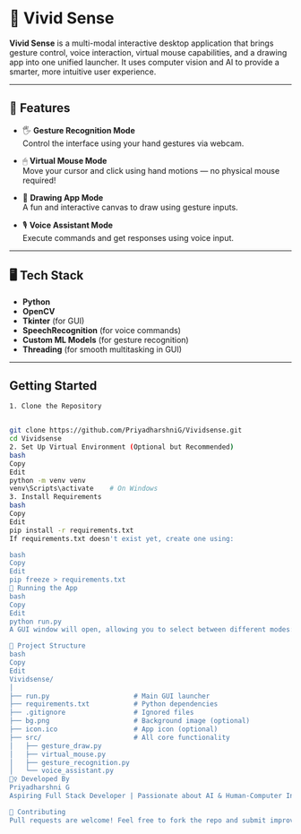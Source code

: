 # 🌟 Vivid Sense

**Vivid Sense** is a multi-modal interactive desktop application that brings gesture control, voice interaction, virtual mouse capabilities, and a drawing app into one unified launcher. It uses computer vision and AI to provide a smarter, more intuitive user experience.

---

## 🧠 Features

- 🖐 **Gesture Recognition Mode**  
  Control the interface using your hand gestures via webcam.

- 🖱 **Virtual Mouse Mode**  
  Move your cursor and click using hand motions — no physical mouse required!

- 🎨 **Drawing App Mode**  
  A fun and interactive canvas to draw using gesture inputs.

- 🎙 **Voice Assistant Mode**  
  Execute commands and get responses using voice input.

---

## 🖥️ Tech Stack

- **Python**
- **OpenCV**
- **Tkinter** (for GUI)
- **SpeechRecognition** (for voice commands)
- **Custom ML Models** (for gesture recognition)
- **Threading** (for smooth multitasking in GUI)

---

##  Getting Started
```bash
1. Clone the Repository


git clone https://github.com/PriyadharshniG/Vividsense.git
cd Vividsense
2. Set Up Virtual Environment (Optional but Recommended)
bash
Copy
Edit
python -m venv venv
venv\Scripts\activate    # On Windows
3. Install Requirements
bash
Copy
Edit
pip install -r requirements.txt
If requirements.txt doesn't exist yet, create one using:

bash
Copy
Edit
pip freeze > requirements.txt
🎯 Running the App
bash
Copy
Edit
python run.py
A GUI window will open, allowing you to select between different modes: Gesture, Virtual Mouse, Drawing, and Voice Assistant.

📁 Project Structure
bash
Copy
Edit
Vividsense/
│
├── run.py                     # Main GUI launcher
├── requirements.txt           # Python dependencies
├── .gitignore                 # Ignored files
├── bg.png                     # Background image (optional)
├── icon.ico                   # App icon (optional)
├── src/                       # All core functionality
│   ├── gesture_draw.py
│   ├── virtual_mouse.py
│   ├── gesture_recognition.py
│   └── voice_assistant.py
🙋‍♀️ Developed By
Priyadharshni G
Aspiring Full Stack Developer | Passionate about AI & Human-Computer Interaction

📢 Contributing
Pull requests are welcome! Feel free to fork the repo and submit improvements or new features.


